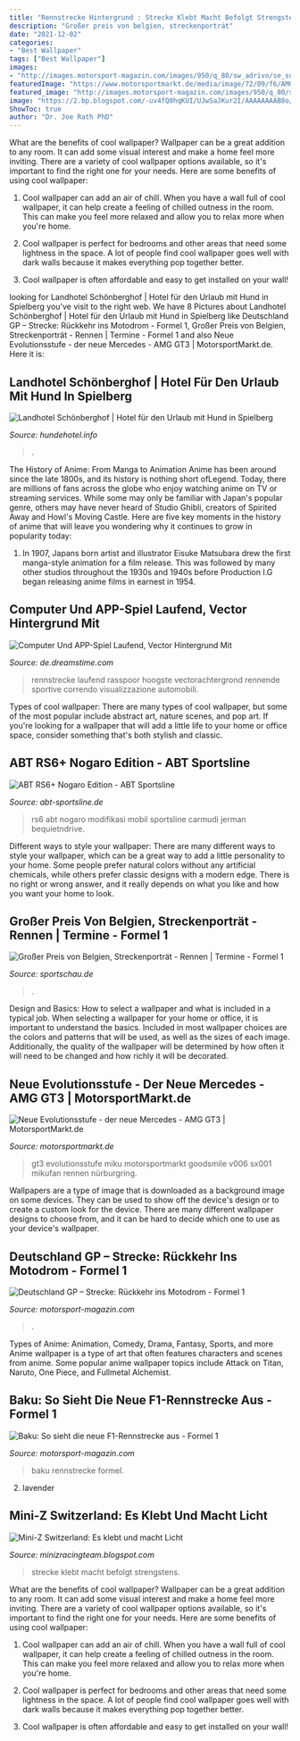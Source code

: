 ```yaml
---
title: "Rennstrecke Hintergrund : Strecke Klebt Macht Befolgt Strengstens"
description: "Großer preis von belgien, streckenporträt"
date: "2021-12-02"
categories:
- "Best Wallpaper"
tags: ["Best Wallpaper"]
images:
- "http://images.motorsport-magazin.com/images/950/q_80/sw_adrivo/se_sutton/0605522.jpg"
featuredImage: "https://www.motorsportmarkt.de/media/image/72/09/f6/AMG_19186_sx001_ext_comp_v006_tw_hr.jpg"
featured_image: "http://images.motorsport-magazin.com/images/950/q_80/sw_adrivo/se_sutton/0605522.jpg"
image: "https://2.bp.blogspot.com/-uv4fQ0hqKUI/UJwSaJKur2I/AAAAAAAAB8o/JRK5ykn1Oh4/s1600/DSC00672.JPG"
ShowToc: true
author: "Dr. Joe Rath PhD"
---
```



What are the benefits of cool wallpaper?
Wallpaper can be a great addition to any room. It can add some visual interest and make a home feel more inviting. There are a variety of cool wallpaper options available, so it's important to find the right one for your needs. Here are some benefits of using cool wallpaper: 
1. Cool wallpaper can add an air of chill. When you have a wall full of cool wallpaper, it can help create a feeling of chilled outness in the room. This can make you feel more relaxed and allow you to relax more when you're home. 

2. Cool wallpaper is perfect for bedrooms and other areas that need some lightness in the space. A lot of people find cool wallpaper goes well with dark walls because it makes everything pop together better. 

3. Cool wallpaper is often affordable and easy to get installed on your wall!

	

		
looking for Landhotel Schönberghof | Hotel für den Urlaub mit Hund in Spielberg you've visit to the right web. We have 8 Pictures about Landhotel Schönberghof | Hotel für den Urlaub mit Hund in Spielberg like Deutschland GP – Strecke: Rückkehr ins Motodrom - Formel 1, Großer Preis von Belgien, Streckenporträt - Rennen | Termine - Formel 1 and also Neue Evolutionsstufe - der neue Mercedes - AMG GT3 | MotorsportMarkt.de. Here it is:
		
    
## Landhotel Schönberghof | Hotel Für Den Urlaub Mit Hund In Spielberg

<img loading=lazy src="https://hundehotel.info/img/17745/landhotel-schönberghof/Zimmerkategorien-1.jpg?w=1280&amp;mode=crop" onerror="this.onerror=null;this.src='https://tse3.mm.bing.net/th?id=OIP.hwQdYL4fvL0VrYkvm7Z9fwHaE7&amp;pid=15.1';" alt="Landhotel Schönberghof | Hotel für den Urlaub mit Hund in Spielberg">

_Source: hundehotel.info_

>. 

	

The History of Anime: From Manga to Animation
Anime has been around since the late 1800s, and its history is nothing short ofLegend. Today, there are millions of fans across the globe who enjoy watching anime on TV or streaming services. While some may only be familiar with Japan's popular genre, others may have never heard of Studio Ghibli, creators of Spirited Away and Howl's Moving Castle. Here are five key moments in the history of anime that will leave you wondering why it continues to grow in popularity today:
1) In 1907, Japans born artist and illustrator Eisuke Matsubara drew the first manga-style animation for a film release. This was followed by many other studios throughout the 1930s and 1940s before Production I.G began releasing anime films in earnest in 1954.

    
## Computer Und APP-Spiel Laufend, Vector Hintergrund Mit

<img loading=lazy src="https://thumbs.dreamstime.com/z/computer-und-app-spiel-laufend-vector-hintergrund-mit-draufsichtsportwagen-auf-rennstrecke-78997805.jpg" onerror="this.onerror=null;this.src='https://tse3.mm.bing.net/th?id=OIP.vokUqJVSYTgogrRxo1dOSgHaH6&amp;pid=15.1';" alt="Computer Und APP-Spiel Laufend, Vector Hintergrund Mit">

_Source: de.dreamstime.com_

>rennstrecke laufend rasspoor hoogste vectorachtergrond rennende sportive correndo visualizzazione automobili. 

	

Types of cool wallpaper:
There are many types of cool wallpaper, but some of the most popular include abstract art, nature scenes, and pop art. If you're looking for a wallpaper that will add a little life to your home or office space, consider something that's both stylish and classic.

    
## ABT RS6+ Nogaro Edition - ABT Sportsline

<img loading=lazy src="https://www.abt-sportsline.de/fileadmin/user_upload/ABT_RS6_Nogaro_Edition_fahrend.jpg" onerror="this.onerror=null;this.src='https://tse4.mm.bing.net/th?id=OIP.RTU9hC0cxN6UOIo9yMcf-AHaDe&amp;pid=15.1';" alt="ABT RS6+ Nogaro Edition - ABT Sportsline">

_Source: abt-sportsline.de_

>rs6 abt nogaro modifikasi mobil sportsline carmudi jerman bequietndrive. 

	

Different ways to style your wallpaper:
There are many different ways to style your wallpaper, which can be a great way to add a little personality to your home. Some people prefer natural colors without any artificial chemicals, while others prefer classic designs with a modern edge. There is no right or wrong answer, and it really depends on what you like and how you want your home to look.

    
## Großer Preis Von Belgien, Streckenporträt - Rennen | Termine - Formel 1

<img loading=lazy src="https://www.sportschau.de/formel1/streckengrafik100~_v-ARDFotogalerie.jpg" onerror="this.onerror=null;this.src='https://tse3.mm.bing.net/th?id=OIP.M1d1LtXRHU8u7q_sle3zZQHaEK&amp;pid=15.1';" alt="Großer Preis von Belgien, Streckenporträt - Rennen | Termine - Formel 1">

_Source: sportschau.de_

>. 

	

Design and Basics: How to select a wallpaper and what is included in a typical job.
When selecting a wallpaper for your home or office, it is important to understand the basics. Included in most wallpaper choices are the colors and patterns that will be used, as well as the sizes of each image. Additionally, the quality of the wallpaper will be determined by how often it will need to be changed and how richly it will be decorated.

    
## Neue Evolutionsstufe - Der Neue Mercedes - AMG GT3 | MotorsportMarkt.de

<img loading=lazy src="https://www.motorsportmarkt.de/media/image/72/09/f6/AMG_19186_sx001_ext_comp_v006_tw_hr.jpg" onerror="this.onerror=null;this.src='https://tse3.mm.bing.net/th?id=OIP.cvVB1kDHP2ZTYgMfPAMKxwHaEK&amp;pid=15.1';" alt="Neue Evolutionsstufe - der neue Mercedes - AMG GT3 | MotorsportMarkt.de">

_Source: motorsportmarkt.de_

>gt3 evolutionsstufe miku motorsportmarkt goodsmile v006 sx001 mikufan rennen nürburgring. 

	

Wallpapers are a type of image that is downloaded as a background image on some devices. They can be used to show off the device's design or to create a custom look for the device. There are many different wallpaper designs to choose from, and it can be hard to decide which one to use as your device's wallpaper.

    
## Deutschland GP – Strecke: Rückkehr Ins Motodrom - Formel 1

<img loading=lazy src="http://images.motorsport-magazin.com/images/950/q_80/sw_adrivo/se_sutton/0605522.jpg" onerror="this.onerror=null;this.src='https://tse3.mm.bing.net/th?id=OIP.7_28AefDENfuMaKMvhcFPgHaFa&amp;pid=15.1';" alt="Deutschland GP – Strecke: Rückkehr ins Motodrom - Formel 1">

_Source: motorsport-magazin.com_

>. 

	

Types of Anime: Animation, Comedy, Drama, Fantasy, Sports, and more
Anime wallpaper is a type of art that often features characters and scenes from anime. Some popular anime wallpaper topics include Attack on Titan, Naruto, One Piece, and Fullmetal Alchemist.

    
## Baku: So Sieht Die Neue F1-Rennstrecke Aus - Formel 1

<img loading=lazy src="https://images.motorsport-magazin.com/images/1200/570/q_80/s_fb/626652.jpg" onerror="this.onerror=null;this.src='https://tse4.mm.bing.net/th?id=OIP.rcNvDhCmZQZz-FYMZhL5jgHaD4&amp;pid=15.1';" alt="Baku: So sieht die neue F1-Rennstrecke aus - Formel 1">

_Source: motorsport-magazin.com_

>baku rennstrecke formel. 

	

2. lavender 

    
## Mini-Z Switzerland: Es Klebt Und Macht Licht

<img loading=lazy src="https://2.bp.blogspot.com/-uv4fQ0hqKUI/UJwSaJKur2I/AAAAAAAAB8o/JRK5ykn1Oh4/s1600/DSC00672.JPG" onerror="this.onerror=null;this.src='https://tse1.mm.bing.net/th?id=OIP.3U-LGwDJfJ0PKO6Gu9MWVgHaE6&amp;pid=15.1';" alt="Mini-Z Switzerland: Es klebt und macht Licht">

_Source: minizracingteam.blogspot.com_

>strecke klebt macht befolgt strengstens. 

	

What are the benefits of cool wallpaper?
Wallpaper can be a great addition to any room. It can add some visual interest and make a home feel more inviting. There are a variety of cool wallpaper options available, so it's important to find the right one for your needs. Here are some benefits of using cool wallpaper: 
1. Cool wallpaper can add an air of chill. When you have a wall full of cool wallpaper, it can help create a feeling of chilled outness in the room. This can make you feel more relaxed and allow you to relax more when you're home. 

2. Cool wallpaper is perfect for bedrooms and other areas that need some lightness in the space. A lot of people find cool wallpaper goes well with dark walls because it makes everything pop together better. 

3. Cool wallpaper is often affordable and easy to get installed on your wall!


